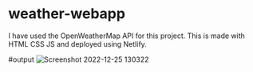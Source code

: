# weather-webapp
I have used the OpenWeatherMap API for this project. This is made with HTML CSS JS and deployed using Netlify. 

#output
![Screenshot 2022-12-25 130322](https://user-images.githubusercontent.com/84167034/209460999-38fe93ce-68c8-43c9-8c9b-18bdf61b0c1c.png)

